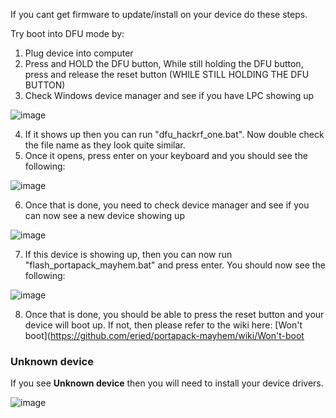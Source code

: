 If you cant get firmware to update/install on your device do these steps.

Try boot into DFU mode by:
1. Plug device into computer
2. Press and HOLD the DFU button, While still holding the DFU button, press and release the reset button (WHILE STILL HOLDING THE DFU BUTTON)
3. Check Windows device manager and see if you have LPC showing up 

![image](https://github.com/eried/portapack-mayhem/assets/4393979/a5d7dccf-ebde-4514-b937-d4e3bd111fa2)

4. If it shows up then you can run "dfu_hackrf_one.bat". Now double check the file name as they look quite similar.
5. Once it opens, press enter on your keyboard and you should see the following:

![image](https://github.com/eried/portapack-mayhem/assets/4393979/a1779ad3-b502-4d4b-ba26-4cbec7cd2b76)

6. Once that is done, you need to check device manager and see if you can now see a new device showing up

![image](https://github.com/eried/portapack-mayhem/assets/4393979/419d554c-872c-4c97-81bd-f62cce56fc1d)

7. If this device is showing up, then you can now run "flash_portapack_mayhem.bat" and press enter. You should now see the following:

![image](https://github.com/eried/portapack-mayhem/assets/4393979/c53f0750-e044-49ea-b741-78144519742a)

8. Once that is done, you should be able to press the reset button and your device will boot up. If not, then please refer to the wiki here: [Won't boot](https://github.com/eried/portapack-mayhem/wiki/Won't-boot



### Unknown device
If you see **Unknown device** then you will need to install your device drivers.

![image](https://github.com/eried/portapack-mayhem/assets/4393979/4fe9686f-3769-4469-b532-42ee7acb1554)